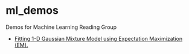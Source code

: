 # ml_demos
Demos for Machine Learning Reading Group

* [Fitting 1-D Gaussian Mixture Model using Expectation Maximization (EM).](/EM/)